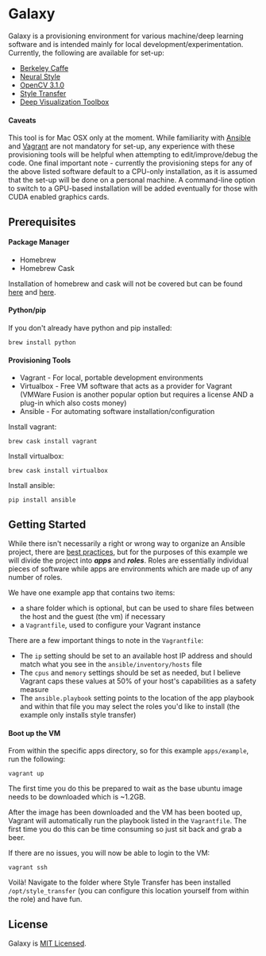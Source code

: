 # Galaxy

Galaxy is a provisioning environment for various machine/deep learning software and is intended mainly for local development/experimentation. Currently, the following are available for set-up:

- [Berkeley Caffe](http://caffe.berkeleyvision.org/)
- [Neural Style](https://github.com/jcjohnson/neural-style)
- [OpenCV 3.1.0](http://opencv.org/)
- [Style Transfer](https://github.com/fzliu/style-transfer)
- [Deep Visualization Toolbox](http://yosinski.com/deepvis)

#### Caveats
This tool is for Mac OSX only at the moment. While familiarity with [Ansible](https://www.ansible.com/) and [Vagrant](https://www.vagrantup.com/) are not mandatory for set-up, any experience with these provisioning tools will be helpful when attempting to edit/improve/debug the code. One final important note - currently the provisioning steps for any of the above listed software default to a CPU-only installation, as it is assumed that the set-up will be done on a personal machine. A command-line option to switch to a GPU-based installation will be added eventually for those with CUDA enabled graphics cards.

## Prerequisites

#### Package Manager
- Homebrew
- Homebrew Cask

Installation of homebrew and cask will not be covered but can be found [here](https://brew.sh/) and [here](https://caskroom.github.io/).

#### Python/pip
If you don't already have python and pip installed:

`brew install python`

#### Provisioning Tools
- Vagrant - For local, portable development environments
- Virtualbox - Free VM software that acts as a provider for Vagrant (VMWare Fusion is another popular option but requires a license AND a plug-in which also costs money)
- Ansible - For automating software installation/configuration

Install vagrant:

`brew cask install vagrant`

Install virtualbox:

`brew cask install virtualbox`

Install ansible:

`pip install ansible`

## Getting Started

While there isn't necessarily a right or wrong way to organize an Ansible project, there are [best practices](http://docs.ansible.com/ansible/playbooks_best_practices.html), but for the purposes of this example we will divide the project into **_apps_** and **_roles_**. Roles are essentially individual pieces of software while apps are environments which are made up of any number of roles.

We have one example app that contains two items:
- a share folder which is optional, but can be used to share files between the host and the guest (the vm) if necessary
- a `Vagrantfile`, used to configure your Vagrant instance

There are a few important things to note in the `Vagrantfile`:
- The `ip` setting should be set to an available host IP address and should match what you see in the `ansible/inventory/hosts` file
- The `cpus` and `memory` settings should be set as needed, but I believe Vagrant caps these values at 50% of your host's capabilities as a safety measure
- The `ansible.playbook` setting points to the location of the app playbook and within that file you may select the roles you'd like to install (the example only installs style transfer)

#### Boot up the VM
From within the specific apps directory, so for this example `apps/example`, run the following:

`vagrant up`

The first time you do this be prepared to wait as the base ubuntu image needs to be downloaded which is ~1.2GB.

After the image has been downloaded and the VM has been booted up, Vagrant will automatically run the playbook listed in the `Vagrantfile`. The first time you do this can be time consuming so just sit back and grab a beer.

If there are no issues, you will now be able to login to the VM:

`vagrant ssh`

Voilà! Navigate to the folder where Style Transfer has been installed `/opt/style_transfer` (you can configure this location yourself from within the role) and have fun.


## License

Galaxy is [MIT Licensed](../master/LICENSE).
